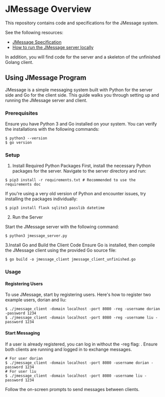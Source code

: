 # JMessage Overview

This repository contains code and specifications for the JMessage system.

See the following resources:

- [JMessage Specification](specification.md)
- [How to run the JMessage server locally](running_server.md)

In addition, you will find code for the server and a skeleton of the unfinished Golang client.

## Using JMessage Program

JMessage is a simple messaging system built with Python for the server side and Go for the client side. This guide walks you through setting up and running the JMessage server and client.

### Prerequisites

Ensure you have Python 3 and Go installed on your system. You can verify the installations with the following commands:

```bash=
$ python3 --version
$ go version
```

### Setup

1. Install Required Python Packages
   First, install the necessary Python packages for the server. Navigate to the server directory and run:

```bash=
$ pip3 install -r requirements.txt # Recommended to use the requirements doc
```

If you're using a very old version of Python and encounter issues, try installing the packages individually:

```bash=
$ pip3 install flask sqlite3 passlib datetime
```

2. Run the Server

Start the JMessage server with the following command:

```bash=
$ python3 jmessage_server.py
```

3.Install Go and Build the Client Code
Ensure Go is installed, then compile the JMessage client using the provided Go source file:

```bash=
$ go build -o jmessage_client jmessage_client_unfinished.go
```

### Usage

#### Registering Users

To use JMessage, start by registering users. Here's how to register two example users, dorian and liu:

```bash=
$ ./jmessage_client -domain localhost -port 8080 -reg -username dorian -password 1234
$ ./jmessage_client -domain localhost -port 8080 -reg -username liu -password 1234
```

#### Start Messaging

If a user is already registered, you can log in without the -reg flag:
. Ensure both clients are running and logged in to exchange messages.

```bash=
# For user dorian
$ ./jmessage_client -domain localhost -port 8080 -username dorian -password 1234
# For user liu
$ ./jmessage_client -domain localhost -port 8080 -username liu -password 1234
```

Follow the on-screen prompts to send messages between clients.
